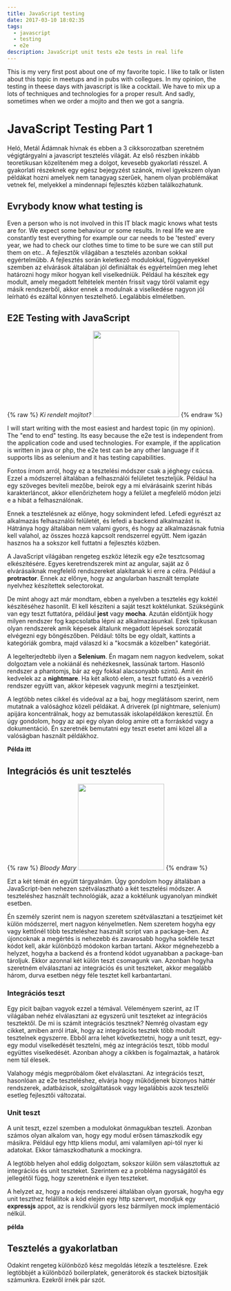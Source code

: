 ```yaml
---
title: JavaScript testing
date: 2017-03-10 18:02:35
tags:
  - javascript
  - testing
  - e2e
description: JavaScript unit tests e2e tests in real life
---
```


This is my very first post about one of my favorite topic. I like to talk or listen about this topic in meetups and in pubs with collegues. In my opinion, the testing in theese days with javascript is like a cocktail. We have to mix up a lots of techniques and technologies for a proper result. And sadly, sometimes when we order a mojito and then we got a sangría.

<!-- more -->

# JavaScript Testing Part 1

Heló, Metál Ádámnak hívnak és ebben a 3 cikksorozatban szeretném végigtárgyalni a javascript tesztelés világát. Az első részben inkább teoretikusan közelíteném meg a dolgot, kevesebb gyakorlati résszel. A gyakorlati részeknek egy egész bejegyzést szánok, mivel igyekszem olyan példákat hozni amelyek nem tanagyag szerűek, hanem olyan problémákat vetnek fel, melyekkel a mindennapi fejlesztés közben találkozhatunk.

## Evrybody know what testing is

Even a person who is not involved in this IT black magic knows what tests are for. We expect some behaviour or some results. In real life we are constantly test everything for example our car needs to be 'tested' every year, we had to check our clothes time to time to be sure we can still put them on etc..
A fejlesztők világában a tesztelés azonban sokkal egyértelműbb. A fejlesztés során keletkező modulokkal, függvényekkel szemben az elvárások általában jól definiáltak és egyértelműen meg lehet határozni hogy mikor hogyan kell viselkedniük. Például ha készítek egy modult, amely megadott feltételek mentén frissít vagy töröl valamit egy másik rendszerből, akkor ennek a modulnak a viselkedése nagyon jól leírható és ezáltal könnyen tesztelhető. Legalábbis elméletben.

## E2E Testing with JavaScript
{% raw %}
<em>Ki rendelt mojitot?</em>
<img src="mojito.png" width="200">
{% endraw %}

I will start writing with the most easiest and hardest topic (in my opinion). The "end to end" testing. Its easy because the e2e test is independent from the application code and used technologies. For example, if the application is written in java or php, the e2e test can be any other language if it supports libs as selenium and it has testing capabilities.

Fontos írnom arról, hogy ez a tesztelési módszer csak a jéghegy csúcsa. Ezzel a módszerrel általában a felhasználói felületet teszteljük. Például ha egy szöveges beviteli mezőbe, beírok egy a mi elvárásaink szerint hibás karakterláncot, akkor ellenőrizhetem hogy a felület a megfelelő módon jelzi e a hibát a felhasználónak.

Ennek a tesztelésnek az előnye, hogy sokmindent lefed. Lefedi egyrészt az alkalmazás felhasználói felületét, és lefedi a backend alkalmazást is. Hátránya hogy általában nem valami gyors, és hogy az alkalmazásnak futnia kell valahol, az összes hozzá kapcsolt rendszerrel együtt. Nem igazán hasznos ha a sokszor kell futtatni a fejlesztés közben.

A JavaScript világában rengeteg eszköz létezik egy e2e tesztcsomag elkészítésére. Egyes keretrendszerek mint az angular, saját az ő elvárásaiknak megfelelő rendszereket alakítanak ki erre a célra. Például a **protractor**.
Ennek az előnye, hogy az angularban használt template nyelvhez készítettek selectorokat.

De mint ahogy azt már mondtam, ebben a nyelvben a tesztelés egy koktél készítéséhez hasonlít. El kell készíteni a saját teszt koktélunkat. Szükségünk van egy teszt futtatóra, például **jest** vagy **mocha**. Azután eldöntjük hogy milyen rendszer fog kapcsolatba lépni az alkalmazásunkal. Ezek tipikusan olyan rendszerek amik képesek általunk megadott lépések sorozatát elvégezni egy böngészőben. Például: tölts be egy oldalt, kattints a kategóriák gombra, majd válaszd ki a "kocsmák a közelben" kategóriát.


A legelterjedtebb ilyen a **Selenium**. Én magam nem nagyon kedvelem, sokat dolgoztam vele a nokiánál és nehézkesnek, lassúnak tartom. Hasonló rendszer a phantomjs, bár az egy fokkal alacsonyabb szintű. Amit én kedvelek az a **nightmare**. Ha két alkotó elem, a teszt futtató és a vezérlő rendszer együtt van, akkor képesek vagyunk megírni a tesztjeinket.

A legtöbb netes cikkel és videóval az a baj, hogy meglátásom szerint, nem mutatnak a valósághoz közeli példákat. A driverek (pl nightmare, selenium) apijára koncentrálnak, hogy az bemutassák iskolapéldákon keresztül. Én úgy gondolom, hogy az api egy olyan dolog amire ott a forráskód vagy a dokumentáció. Én szeretnék bemutatni egy teszt esetet ami közel áll a valóságban használt példákhoz.

**Példa itt**

## Integrációs és unit tesztelés
{% raw %}
<em>Bloody Mary</em>
<img src="bmary.png" width="200">
{% endraw %}

Ezt a két témát én együtt tárgyalnám. Úgy gondolom hogy általában a JavaScript-ben nehezen szétválasztható a két tesztelési módszer. A teszteléshez használt technológiák, azaz a koktélunk ugyanolyan mindkét esetben.

Én személy szerint nem is nagyon szeretem szétválasztani a tesztjeimet két külön módszerrel, mert nagyon kényelmetlen. Nem szeretem hogyha egy vagy kettőnél több teszteléshez használt script van a package-ben. Az újoncoknak a megértés is nehezebb és zavarosabb hogyha sokféle teszt kódot kell, akár különböző módokon karban tartani. Akkor mégnehezebb a helyzet, hogyha a backend és a frontend kódot ugyanabban a package-ban tároljuk. Ekkor azonnal két külön teszt csomagunk van. Azonban hogyha szeretném elválasztani az integrációs és unit teszteket, akkor megalább három, durva esetben négy féle tesztet kell karbantartani.

### Integrációs teszt

Egy picit bajban vagyok ezzel a témával. Véleményem szerint, az IT világában nehéz elválasztani az egyszerű unit teszteket az integrációs tesztektől. De mi is számít integrációs tesztnek? Nemrég olvastam egy cikket, amiben arról írtak, hogy az integrációs tesztek több modult tesztelnek egyszerre. Ebből arra lehet következtetni, hogy a unit teszt, egy-egy modul viselkedését tesztelni, még az integrációs teszt, több modul együttes viselkedését. Azonban ahogy a cikkben is fogalmaztak, a határok nem túl élesek.

Valahogy mégis megpróbálom őket elválasztani. Az integrációs teszt, hasonlóan az e2e teszteléshez, elvárja hogy működjenek bizonyos háttér rendszerek, adatbázisok, szolgáltatások vagy legalábbis azok tesztelői esetleg fejlesztői változatai. 

### Unit teszt

A unit teszt, ezzel szemben a modulokat önmagukban teszteli. Azonban számos olyan alkalom van, hogy egy modul erősen támaszkodik egy másikra. Például egy http kliens modul, ami valamilyen api-tól nyer ki adatokat. Ekkor támaszkodhatunk a mockingra.

A legtöbb helyen ahol eddig dolgoztam, sokszor külön sem választottuk az integrációs és unit teszteket. Szerintem ez a probléma nagyságától és jellegétől függ, hogy szeretnénk e ilyen teszteket.

A helyzet az, hogy a nodejs rendszerei általában olyan gyorsak, hogyha egy unit teszthez felállítok a kód elején egy http szervert, mondjuk egy **expressjs** appot, az is rendkívül gyors lesz bármilyen mock implementáció nélkül.

**példa**

## Tesztelés a gyakorlatban

Odakint rengeteg különböző kész megoldás létezik a tesztelésre. Ezek legtöbbjét a különböző boilerplatek, generátorok és stackek biztosítják számunkra. Ezekről írnék pár szót. 